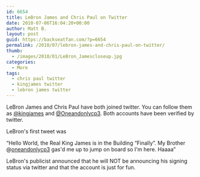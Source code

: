 ```yaml
---
id: 6654
title: LeBron James and Chris Paul on Twitter
date: 2010-07-06T16:04:20+00:00
author: Matt B.
layout: post
guid: https://backseatfan.com/?p=6654
permalink: /2010/07/lebron-james-and-chris-paul-on-twitter/
thumb:
  - /images/2010/01/LeBron_Jamescloseup.jpg
categories:
  - More
tags:
  - chris paul twitter
  - kingjames twitter
  - lebron james twitter
---
```


<div class="entry">
  <p>
    LeBron James and Chris Paul have both joined twitter. You can follow them as <a href="http://twitter.com/kingjames">@kingjames</a> and <a href="http://twitter.com/oneandonlycp3">@Oneandonlycp3</a>. Both accounts have been verified by twitter.
  </p>

  <p>
    LeBron's first tweet was
  </p>

  <p>
    &#8220;Hello World, the Real King James is in the Building &#8220;Finally&#8221;. My Brother @<a rel="nofollow" href="http://twitter.com/oneandonlycp3">oneandonlycp3</a> gas'd me up to jump on board so I'm here. Haaaa&#8221;
  </p>

  <p>
    LeBron's publicist announced that he will NOT be announcing his signing status via twitter and that the account is just for fun.
  </p>
</div>
